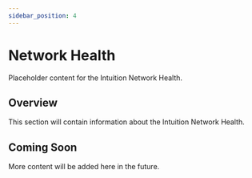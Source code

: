 ```yaml
---
sidebar_position: 4
---
```


# Network Health

Placeholder content for the Intuition Network Health.

## Overview

This section will contain information about the Intuition Network Health.

## Coming Soon

More content will be added here in the future. 